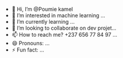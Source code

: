 - 👋 Hi, I’m @Poumie kamel
- 👀 I’m interested in machine learning ...
- 🌱 I’m currently learning ...
- 💞️ I’m looking to collaborate on dev projet...
- 📫 How to reach me? +237 656 77 84 97 ...
- 😄 Pronouns: ...
- ⚡ Fun fact: ...

<!---
Poumie/Poumie is a ✨ special ✨ repository because its `README.md` (this file) appears on your GitHub profile.
You can click the Preview link to take a look at your changes.
--->
